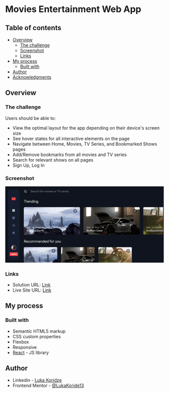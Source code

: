 #  Movies Entertainment Web App
## Table of contents

- [Overview](#overview)
  - [The challenge](#the-challenge)
  - [Screenshot](#screenshot)
  - [Links](#links)
- [My process](#my-process)
  - [Built with](#built-with)
- [Author](#author)
- [Acknowledgments](#acknowledgments)


## Overview

### The challenge

Users should be able to:

- View the optimal layout for the app depending on their device's screen size
- See hover states for all interactive elements on the page
- Navigate between Home, Movies, TV Series, and Bookmarked Shows pages
- Add/Remove bookmarks from all movies and TV series
- Search for relevant shows on all pages
- Sign Up, Log In

### Screenshot

![](./src/assets/screenshot.PNG)


### Links

- Solution URL: [Link](https://github.com/LukaKoridze13/interactive-rating)
- Live Site URL: [Link](https://interactiverating-lk.netlify.app/)

## My process

### Built with

- Semantic HTML5 markup
- CSS custom properties
- Flexbox
- Responsive
- [React](https://reactjs.org/) - JS library

## Author

- Linkedin - [Luka Koridze](https://www.linkedin.com/in/lukakoridze/)
- Frontend Mentor - [@LukaKoride13](https://www.frontendmentor.io/profile/LukaKoridze13)


